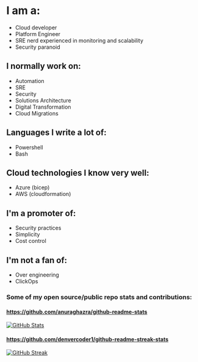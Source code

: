 # I am a:
- Cloud developer
- Platform Engineer
- SRE nerd experienced in monitoring and scalability
- Security paranoid

## I normally work on:
- Automation
- SRE
- Security
- Solutions Architecture
- Digital Transformation
- Cloud Migrations

## Languages I write a lot of:
- Powershell
- Bash

## Cloud technologies I know very well:
- Azure (bicep)
- AWS (cloudformation)

## I'm a promoter of:
- Security practices
- Simplicity
- Cost control

## I'm not a fan of:
- Over engineering
- ClickOps

### Some of my open source/public repo stats and contributions:
#### https://github.com/anuraghazra/github-readme-stats
[![GitHub Stats](https://github-readme-stats.vercel.app/api?username=sbe-arg&hide_title=true&include_all_commits=true&show_icons=false&hide_border=true&theme=transparent)](https://github.com/anuraghazra/github-readme-stats)

#### https://github.com/denvercoder1/github-readme-streak-stats
[![GitHub Streak](https://github-readme-streak-stats.herokuapp.com?user=sbe-arg&theme=transparent&hide_border=true&mode=weekly&type=png)](https://github.com/denvercoder1/github-readme-streak-stats) 
